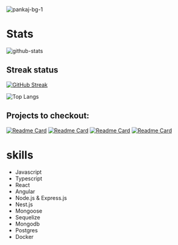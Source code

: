 
![pankaj-bg-1](https://user-images.githubusercontent.com/69034032/213911808-af41bc1f-c18a-41ab-a111-de265af5d50e.png)

# Stats
![github-stats](https://github-readme-stats.vercel.app/api?username=pank1999&show_icons=true&theme=radical)
## Streak status 
[![GitHub Streak](https://streak-stats.demolab.com?user=pank1999&theme=tokyonight)](https://git.io/streak-stats)
<!-- [![Top Langs](https://github-readme-stats.vercel.app/api/top-langs/?username=pank1999)](https://github.com/anuraghazra/github-readme-stats) -->
![Top Langs](https://github-readme-stats.vercel.app/api/top-langs/?username=pank1999&layout=compact)

## Projects to checkout:
[![Readme Card](https://github-readme-stats.vercel.app/api/pin/?username=pank1999&repo=E-Learning-App)](https://github.com/anuraghazra/github-readme-stats)
[![Readme Card](https://github-readme-stats.vercel.app/api/pin/?username=pank1999&repo=Myshop-E-commerce-app)](https://github.com/anuraghazra/github-readme-stats)
[![Readme Card](https://github-readme-stats.vercel.app/api/pin/?username=pank1999&repo=Terraform-web-server)](https://github.com/anuraghazra/github-readme-stats)
[![Readme Card](https://github-readme-stats.vercel.app/api/pin/?username=pank1999&repo=virtual-police-station)](https://github.com/anuraghazra/github-readme-stats)

# skills
   - Javascript
   - Typescript
   - React
   - Angular
   - Node.js & Express.js
   - Nest.js
   - Mongoose
   - Sequelize
   - Mongodb
   - Postgres
   - Docker

<!---
pank1999/pank1999 is a ✨ special ✨ repository because its `README.md` (this file) appears on your GitHub profile.
You can click the Preview link to take a look at your changes.
--->
